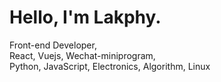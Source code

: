 <h1>
  Hello, I'm Lakphy.
</h1>
Front-end Developer,<br>
React, Vuejs, Wechat-miniprogram,<br>
Python, JavaScript, Electronics, Algorithm, Linux 
<br><br>

